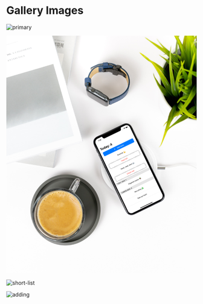 # Gallery Images

![primary](media/primary-example.png)

![secondary](media/secondary-example.jpg)

![short-list](media/short-list-example.jpg)

![adding](media/adding-example.jpg)
